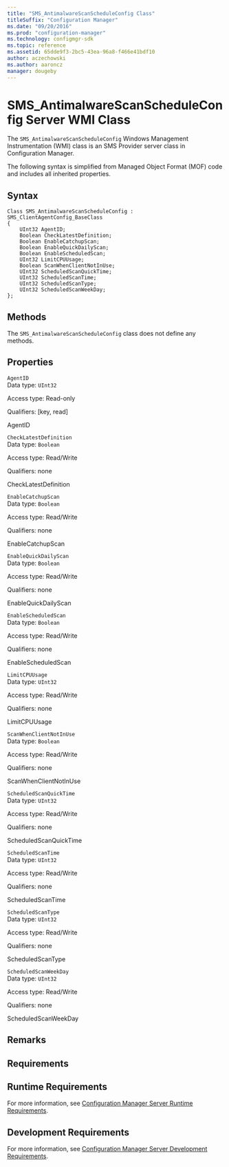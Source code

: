 ```yaml
---
title: "SMS_AntimalwareScanScheduleConfig Class"
titleSuffix: "Configuration Manager"
ms.date: "09/20/2016"
ms.prod: "configuration-manager"
ms.technology: configmgr-sdk
ms.topic: reference
ms.assetid: 65dde9f3-2bc5-43ea-96a8-f466e41bdf10
author: aczechowski
ms.author: aaroncz
manager: dougeby
---
```


# SMS_AntimalwareScanScheduleConfig Server WMI Class

The `SMS_AntimalwareScanScheduleConfig` Windows Management Instrumentation (WMI) class is an SMS Provider server class in Configuration Manager.

 The following syntax is simplified from Managed Object Format (MOF) code and includes all inherited properties.  

## Syntax  

```  
Class SMS_AntimalwareScanScheduleConfig : SMS_ClientAgentConfig_BaseClass  
{  
    UInt32 AgentID;  
    Boolean CheckLatestDefinition;  
    Boolean EnableCatchupScan;  
    Boolean EnableQuickDailyScan;  
    Boolean EnableScheduledScan;  
    UInt32 LimitCPUUsage;  
    Boolean ScanWhenClientNotInUse;  
    UInt32 ScheduledScanQuickTime;  
    UInt32 ScheduledScanTime;  
    UInt32 ScheduledScanType;  
    UInt32 ScheduledScanWeekDay;  
};  
```  

## Methods  
 The `SMS_AntimalwareScanScheduleConfig` class does not define any methods.  

## Properties  
 `AgentID`  
 Data type: `UInt32`  

 Access type: Read-only  

 Qualifiers: [key, read]  

 AgentID    

 `CheckLatestDefinition`  
 Data type: `Boolean`  

 Access type: Read/Write  

 Qualifiers: none  

 CheckLatestDefinition    

 `EnableCatchupScan`  
 Data type: `Boolean`  

 Access type: Read/Write  

 Qualifiers: none  

 EnableCatchupScan    

 `EnableQuickDailyScan`  
 Data type: `Boolean`  

 Access type: Read/Write  

 Qualifiers: none  

 EnableQuickDailyScan    

 `EnableScheduledScan`  
 Data type: `Boolean`  

 Access type: Read/Write  

 Qualifiers: none  

 EnableScheduledScan    

 `LimitCPUUsage`  
 Data type: `UInt32`  

 Access type: Read/Write  

 Qualifiers: none  

 LimitCPUUsage    

 `ScanWhenClientNotInUse`  
 Data type: `Boolean`  

 Access type: Read/Write  

 Qualifiers: none  

 ScanWhenClientNotInUse    

 `ScheduledScanQuickTime`  
 Data type: `UInt32`  

 Access type: Read/Write  

 Qualifiers: none  

 ScheduledScanQuickTime    

 `ScheduledScanTime`  
 Data type: `UInt32`  

 Access type: Read/Write  

 Qualifiers: none  

 ScheduledScanTime    

 `ScheduledScanType`  
 Data type: `UInt32`  

 Access type: Read/Write  

 Qualifiers: none  

 ScheduledScanType    

 `ScheduledScanWeekDay`  
 Data type: `UInt32`  

 Access type: Read/Write  

 Qualifiers: none  

 ScheduledScanWeekDay    

## Remarks  

## Requirements  

## Runtime Requirements  
 For more information, see [Configuration Manager Server Runtime Requirements](../../../../../develop/core/reqs/server-runtime-requirements.md).  

## Development Requirements  
 For more information, see [Configuration Manager Server Development Requirements](../../../../../develop/core/reqs/server-development-requirements.md).
